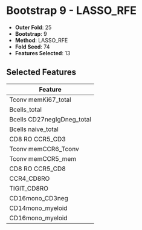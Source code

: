 # Bootstrap 9 - LASSO_RFE

- **Outer Fold**: 25
- **Bootstrap**: 9
- **Method**: LASSO_RFE
- **Fold Seed**: 74
- **Features Selected**: 13

## Selected Features

| Feature |
|---------|
| Tconv memKi67_total |
| Bcells_total |
| Bcells CD27negIgDneg_total |
| Bcells naive_total |
| CD8 RO CCR5_CD3 |
| Tconv memCCR6_Tconv |
| Tconv memCCR5_mem |
| CD8 RO CCR5_CD8 |
| CCR4_CD8RO |
| TIGIT_CD8RO |
| CD16mono_CD3neg |
| CD14mono_myeloid |
| CD16mono_myeloid |
